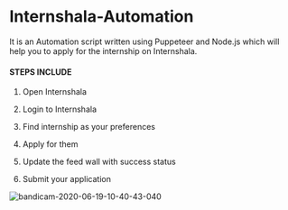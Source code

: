 # Internshala-Automation
It is an Automation script written using Puppeteer and Node.js which will help you to apply for the internship on Internshala.

#### STEPS INCLUDE
1. Open Internshala

2. Login to Internshala

3. Find internship as your preferences

4. Apply for them

5. Update the feed wall with success status

6. Submit your application




![bandicam-2020-06-19-10-40-43-040](https://user-images.githubusercontent.com/47216278/85120001-765b4780-b1d7-11ea-8882-1e819c05782f.gif)
